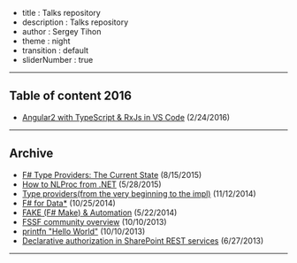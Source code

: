 - title : Talks repository
- description : Talks repository
- author : Sergey Tihon
- theme : night
- transition : default
- sliderNumber : true

***

## Table of content 2016

* [Angular2 with TypeScript & RxJs in VS Code](Angular2-intro.html) (2/24/2016)

***

## Archive

* [F# Type Providers: The Current State](typeproviders.html) (8/15/2015)
* [How to NLProc from .NET](http://www.slideshare.net/sergeytihon/nlpnet) (5/28/2015)
* [Type providers(from the very beginning to the impl)](http://www.slideshare.net/sergeytihon/type-providersfrom-the-very-beginning-to-the-implementation) (11/12/2014)
* [F# for Data*](http://www.slideshare.net/sergeytihon/f-for-data) (10/25/2014)
* [FAKE (F# Make) & Automation](http://www.slideshare.net/sergeytihon/fake-f-make-automation) (5/22/2014)
* [FSSF community overview](http://www.slideshare.net/sergeytihon/fssf-community-overview) (10/10/2013)
* [printfn "Hello World"](http://www.slideshare.net/sergeytihon/printfn-hello-world) (10/10/2013)
* [Declarative authorization in SharePoint REST services](http://www.slideshare.net/sergeytihon/declarative-authorization-insharepointrestservices) (6/27/2013)

***